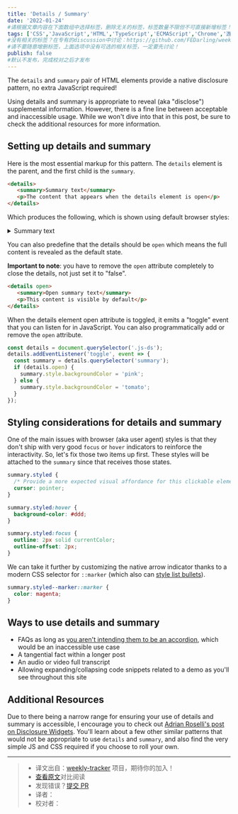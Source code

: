 ```yaml
---
title: 'Details / Summary'
date: '2022-01-24'
#请根据文章内容在下面数组中选择标签，删除无关的标签，标签数量不限但不可直接新增标签！
tags: ['CSS','JavaScript','HTML','TypeScript','ECMAScript','Chrome','游览器','网络','React','Vue','webpack','Babel','Vite','Node','HTTP','Rollup','Parcel','Tool']
#没有相关的标签？在专有的discussion中讨论：https://github.com/FEDarling/weekly-tracker/discussions/51#discussion-3827174
#请不要随意增删标签，上面选项中没有可选的相关标签，一定要先讨论！
publish: false
#默认不发布，完成校对之后才发布
---
```

The `details` and `summary` pair of HTML elements provide a native disclosure pattern, no extra JavaScript required!
<!--以上是预览信息，图片一张或限制百字左右，前者优先，全文请使用二级及以下标题-->
<!-- more -->
Using details and summary is appropriate to reveal (aka "disclose") supplemental information. However, there is a fine line between acceptable and inaccessible usage. While we won't dive into that in this post, be sure to check the additional resources for more information.

## Setting up details and summary

Here is the most essential markup for this pattern. The `details` element is the parent, and the first child is the `summary`.

```html
<details>
   <summary>Summary text</summary>
   <p>The content that appears when the details element is open</p>
</details>
```

Which produces the following, which is shown using default browser styles:

<details>
   <summary>Summary text</summary>
   <p>The content that appears when the details element is open</p>
</details>


You can also predefine that the details should be `open` which means the full content is revealed as the default state.

**Important to note**: you have to remove the `open` attribute completely to close the details, not just set it to "false".

```html
<details open>
   <summary>Open summary text</summary>
   <p>This content is visible by default</p>
</details>
```

When the details element open attribute is toggled, it emits a "toggle" event that you can listen for in JavaScript. You can also programmatically add or remove the `open` attribute.

```js
const details = document.querySelector('.js-ds');
details.addEventListener('toggle', event => {
  const summary = details.querySelector('summary');
  if (details.open) {
    summary.style.backgroundColor = 'pink';
  } else {
    summary.style.backgroundColor = 'tomato';
  }
});
```
## Styling considerations for details and summary

One of the main issues with browser (aka user agent) styles is that they don't ship with very good `focus` or `hover` indicators to reinforce the interactivity. So, let's fix those two items up first. These styles will be attached to the `summary` since that receives those states.

```css
summary.styled {
  /* Provide a more expected visual affordance for this clickable element */
  cursor: pointer;
}

summary.styled:hover {
  background-color: #ddd;
}

summary.styled:focus {
  outline: 2px solid currentColor;
  outline-offset: 2px;
}
```

We can take it further by customizing the native arrow indicator thanks to a modern CSS selector for `::marker` (which also can [style list bullets](https://moderncss.dev/totally-custom-list-styles/#upgrading-to-css-marker)).

```css
summary.styled--marker::marker {
  color: magenta;
}
```
## Ways to use details and summary

* FAQs as long as [you aren't intending them to be an accordion](https://adrianroselli.com/2020/05/disclosure-widgets.html#Accordion), which would be an inaccessible use case
* A tangential fact within a longer post
* An audio or video full transcript
* Allowing expanding/collapsing code snippets related to a demo as you'll see throughout this site

## Additional Resources

Due to there being a narrow range for ensuring your use of details and summary is accessible, I encourage you to check out [Adrian Roselli's post on Disclosure Widgets](https://adrianroselli.com/2020/05/disclosure-widgets.html). You'll learn about a few other similar patterns that would not be appropriate to use `details` and `summary`, and also find the very simple JS and CSS required if you choose to roll your own.

---
> * 译文出自：[weekly-tracker](https://github.com/FEDarling/weekly-tracker) 项目，期待你的加入！
> * [查看原文](https://12daysofweb.dev/2021/details-summary/?utm_source=CSS-Weekly&utm_campaign=Issue-485&utm_medium=web)对比阅读
> * 发现错误？[提交 PR](https://github.com/FEDarling/weekly-tracker/blob/main/weeklys/css_weekly/485/details_and_summary.md)
> * 译者：[]()
> * 校对者：[]()